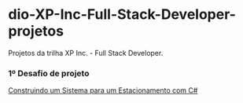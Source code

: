 # dio-XP-Inc-Full-Stack-Developer-projetos
Projetos da trilha XP Inc. - Full Stack Developer.

### 1º Desafio de projeto
[Construindo um Sistema para um Estacionamento com C#](https://github.com/Luiz-Paulo-Morais/dio-XP-Inc-Full-Stack-Developer-projetos/tree/main/DesafioFundamentos)

